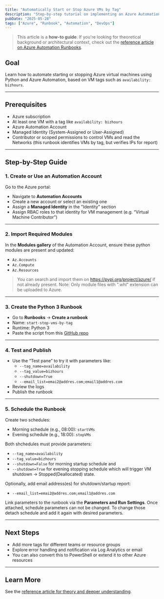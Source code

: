 ```yaml
---
title: "Automatically Start or Stop Azure VMs by Tag"
description: "Step-by-step tutorial on implementing an Azure Automation runbook that starts or stops virtual machines based on tag values."
pubDate: "2025-05-28"
tags: ["Azure", "Runbook", "Automation", "DevOps"]
---
```


> This article is a **how-to guide**. If you're looking for theoretical background or architectural context, check out the [reference article on Azure Automation Runbooks](/docs/en/reference/azure-runbooks).

## Goal

Learn how to automate starting or stopping Azure virtual machines using Python and Azure Automation, based on VM tags such as `availability: bizhours`.

---

## Prerequisites

- Azure subscription
- At least one VM with a tag like `availability: bizhours`
- Azure Automation Account
- Managed Identity (System-Assigned or User-Assigned)
- Contributor or scoped permissions to control VMs and read the Networks (this runbook identifies VMs by tag, but verifies IPs for report)

---

## Step-by-Step Guide

### 1. Create or Use an Automation Account

Go to the Azure portal:
- Navigate to **Automation Accounts**
- Create a new account or select an existing one
- Assign a **Managed Identity** in the "Identity" section
- Assign RBAC roles to that identity for VM management (e.g. “Virtual Machine Contributor”)

---

### 2. Import Required Modules

In the **Modules gallery** of the Automation Account, ensure these python modules are present and updated:
- `Az.Accounts`
- `Az.Compute`
- `Az.Resources`

> You can search and import them on https://pypi.org/project/azure/ if not already present.
> Note: Only module files with ".whl" extension can be uploaded to Azure.

---

### 3. Create the Python 3 Runbook

- Go to **Runbooks** → **Create a runbook**
- Name: `start-stop-vms-by-tag`
- Runtime: Python 3
- Paste the script from this [GitHub repo](https://github.com/IriW/azure-automation-runbooks/blob/main/start-stop-vms/start-stop-vms-by-tag.py)

---

### 4. Test and Publish

- Use the “Test pane” to try it with parameters like:
  - `--tag_name=availability`
  - `--tag_value=bizhours`
  - `--shutdown=True`
  - `--email_list=emai2@addres.com;email1@addres.com`
- Review the logs
- Publish the runbook

---

### 5. Schedule the Runbook

Create two schedules:
- Morning schedule (e.g., 08:00): `startVMs`
- Evening schedule (e.g., 18:00): `stopVMs`

Both shchedules must provide parameters:
  - `--tag_name=availability`
  - `--tag_value=bizhours`
  - `--shutdown=False` for morning startup schedule 
  and
  - `--shutdown=True` for evening stopping schedule which will trigger VM shutdown -> Stopped(Deallocated) state.

Optionally, add email address(es) for shutdown/startup report:
  - `--email_list=emai2@addres.com;email1@addres.com`

Link parameters to the runbook via the **Parameters and Run Settings**.
Once attached, schedule parameters can not be changed. To change those detach schedule and add it again with desired parameters.

---

## Next Steps

- Add more tags for different teams or resource groups
- Explore error handling and notification via Log Analytics or email
- You can also convert this to PowerShell or extend it to other Azure resources

---

## Learn More

See the [reference article for theory and deeper understanding](/en/reference/azure-runbooks).
